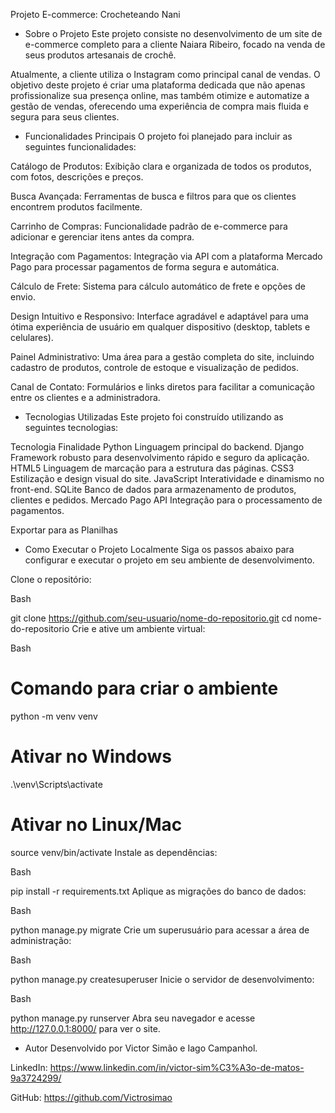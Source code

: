 Projeto E-commerce: Crocheteando Nani
- Sobre o Projeto
Este projeto consiste no desenvolvimento de um site de e-commerce completo para a cliente Naiara Ribeiro, focado na venda de seus produtos artesanais de crochê.

Atualmente, a cliente utiliza o Instagram como principal canal de vendas. O objetivo deste projeto é criar uma plataforma dedicada que não apenas profissionalize sua presença online, mas também otimize e automatize a gestão de vendas, oferecendo uma experiência de compra mais fluida e segura para seus clientes.

- Funcionalidades Principais
O projeto foi planejado para incluir as seguintes funcionalidades:

Catálogo de Produtos: Exibição clara e organizada de todos os produtos, com fotos, descrições e preços.

Busca Avançada: Ferramentas de busca e filtros para que os clientes encontrem produtos facilmente.

Carrinho de Compras: Funcionalidade padrão de e-commerce para adicionar e gerenciar itens antes da compra.

Integração com Pagamentos: Integração via API com a plataforma Mercado Pago para processar pagamentos de forma segura e automática.

Cálculo de Frete: Sistema para cálculo automático de frete e opções de envio.

Design Intuitivo e Responsivo: Interface agradável e adaptável para uma ótima experiência de usuário em qualquer dispositivo (desktop, tablets e celulares).

Painel Administrativo: Uma área para a gestão completa do site, incluindo cadastro de produtos, controle de estoque e visualização de pedidos.

Canal de Contato: Formulários e links diretos para facilitar a comunicação entre os clientes e a administradora.

- Tecnologias Utilizadas
Este projeto foi construído utilizando as seguintes tecnologias:

Tecnologia	Finalidade
Python	Linguagem principal do backend.
Django	Framework robusto para desenvolvimento rápido e seguro da aplicação.
HTML5	Linguagem de marcação para a estrutura das páginas.
CSS3	Estilização e design visual do site.
JavaScript	Interatividade e dinamismo no front-end.
SQLite	Banco de dados para armazenamento de produtos, clientes e pedidos.
Mercado Pago API	Integração para o processamento de pagamentos.

Exportar para as Planilhas
- Como Executar o Projeto Localmente
Siga os passos abaixo para configurar e executar o projeto em seu ambiente de desenvolvimento.

Clone o repositório:

Bash

git clone https://github.com/seu-usuario/nome-do-repositorio.git
cd nome-do-repositorio
Crie e ative um ambiente virtual:

Bash

# Comando para criar o ambiente
python -m venv venv

# Ativar no Windows
.\venv\Scripts\activate

# Ativar no Linux/Mac
source venv/bin/activate
Instale as dependências:

Bash

pip install -r requirements.txt
Aplique as migrações do banco de dados:

Bash

python manage.py migrate
Crie um superusuário para acessar a área de administração:

Bash

python manage.py createsuperuser
Inicie o servidor de desenvolvimento:

Bash

python manage.py runserver
Abra seu navegador e acesse http://127.0.0.1:8000/ para ver o site.

- Autor
Desenvolvido por Victor Simão e Iago Campanhol.

LinkedIn: https://www.linkedin.com/in/victor-sim%C3%A3o-de-matos-9a3724299/

GitHub: https://github.com/Victrosimao

